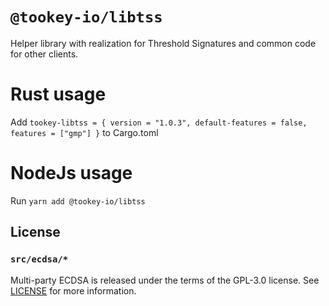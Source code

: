 # `@tookey-io/libtss`

Helper library with realization for Threshold Signatures and common code for other clients.

# Rust usage
Add `tookey-libtss = { version = "1.0.3", default-features = false, features = ["gmp"] }` to Cargo.toml

# NodeJs usage
Run `yarn add @tookey-io/libtss`

## License

### `src/ecdsa/*`
Multi-party ECDSA is released under the terms of the GPL-3.0 license. See [LICENSE](LICENSE) for more information.
